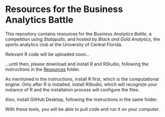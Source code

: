# Resources for the Business Analytics Battle

This repository contains resources for 
the *Business Analytics Battle*,
a competition using *Statapults*,
and hosted by *Black and Gold Analytics*, 
the sports analytics club at the University of Central Florida.

Relevant R code will be uploaded soon...

...until then, please download and install R
and RStudio, following the instructions in the
[Resources](https://github.com/JoshuaEubanksUCF/Black_and_Gold_Analytics/tree/main/Resources) folder. 

As mentioned in the instructions, 
install R first, which is the computational engine. 
Only after R is installed, 
install RStudio, which will recognize your instance of R
and the installation process will configure the files. 

Also, install GitHub Desktop, following the instructions 
in the same folder.

With these tools, you will be able to pull code 
and run it on your computer. 


